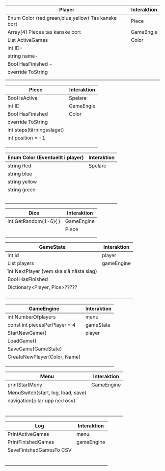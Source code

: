 | Player                                             | Interaktion |
| -------------------------------------------------- | ----------- |
| Enum Color (red,green,blue,yellow) Tas kanske bort | Piece       |
| Array[4]<Piece> Pieces tas kanske bort             | GameEngie   |
| List<Game> ActiveGames                             | Color       |
| int ID-                                            |             |
| string name-                                       |             |
| Bool HasFinished -                                 |             |
| override ToString                                  |             |
|                                                    |             |
|                                                    |             |

| Piece                     | Interaktion |
| ------------------------- | ----------- |
| Bool isActive             | Spelare     |
| int ID                    | GameEngie   |
| Bool HasFinished          | Color       |
| override ToString         |             |
| int steps(tärningsslaget) |             |
| int position = -1         |             |
|                           |             |
|                           |             |
|                           |             |

| Enum Color (Eventuellt i player) | Interaktion |
| -------------------------------- | ----------- |
| string Red                       | Spelare     |
| string blue                      |             |
| string yellow                    |             |
| string green                     |             |
|                                  |             |
|                                  |             |
|                                  |             |
|                                  |             |
|                                  |             |

| Dice                  | Interaktion |
| --------------------- | ----------- |
| int GetRandom(1-6){ } | GameEngine  |
|                       | Piece       |
|                       |             |
|                       |             |

| GameState                               | Interaktion |
| --------------------------------------- | ----------- |
| int id                                  | player      |
| List<player> players                    | gameEngine  |
| ïnt NextPlayer (vem ska slå nästa slag) |             |
| Bool HasFinished                        |             |
| Dictionary<Player, Pice>?????           |             |
|                                         |             |
|                                         |             |
|                                         |             |
|                                         |             |

| GameEngine                    | Interaktion |
| ----------------------------- | ----------- |
| int NumberOfplayers           | menu        |
| const int piecesPerPlayer = 4 | gameState   |
| StartNewGame()                | player      |
| LoadGame()                    |             |
| SaveGame(GameState)           |             |
| CreateNewPlayer(Color, Name)  |             |
|                               |             |
|                               |             |
|                               |             |

| Menu                               | Interaktion |
| ---------------------------------- | ----------- |
| printStartMeny                     | GameEngine  |
| MenuSwitch(start, log, load, save) |             |
| navigation(pilar upp ned osv)      |             |
|                                    |             |
|                                    |             |
|                                    |             |
|                                    |             |
|                                    |             |
|                                    |             |

| Log                     | Interaktion |
| ----------------------- | ----------- |
| PrintActiveGames        | menu        |
| PrintFinishedGames      | gameEngine  |
| SaveFinishedGamesTo CSV |             |
|                         |             |
|                         |             |
|                         |             |
|                         |             |
|                         |             |
|                         |             |